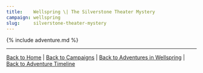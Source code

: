 ```yaml
---
title:    Wellspring \| The Silverstone Theater Mystery
campaign: wellspring
slug:     silverstone-theater-mystery
---
```


{% include adventure.md %}

---

[Back to Home]({{site.baseurl}}/)
|
[Back to Campaigns]({{site.baseurl}}/campaigns)
|
[Back to Adventures in Wellspring]({{site.baseurl}}/campaigns/wellspring)
|
[Back to Adventure Timeline]({{site.baseurl}}/campaigns/wellspring/adventures)

